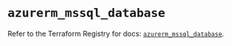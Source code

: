 # `azurerm_mssql_database`

Refer to the Terraform Registry for docs: [`azurerm_mssql_database`](https://registry.terraform.io/providers/hashicorp/azurerm/4.43.0/docs/resources/mssql_database).
